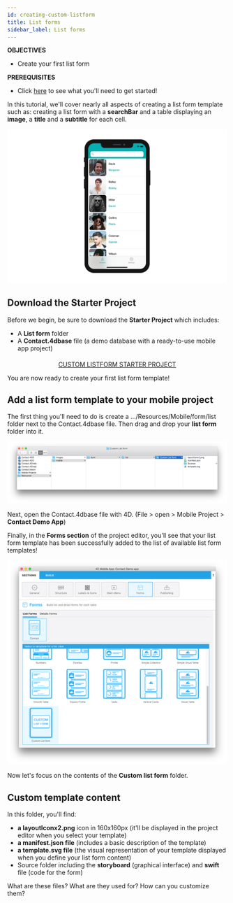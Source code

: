 ```yaml
---
id: creating-custom-listform
title: List forms
sidebar_label: List forms
---
```


<div markdown="1" class = "objectives">

**OBJECTIVES**

* Create your first list form
</div>

<div markdown="1" class = "prerequisites">

**PREREQUISITES**

* Click [here](prerequisites.html) to see what you'll need to get started!

</div>


In this tutorial, we'll cover nearly all aspects of creating a list form template such as: creating a list form with a **searchBar** and a table displaying an **image**, a **title** and a **subtitle** for each cell.

![Custom template final result](assets/custom-listform/custom-template-final-result.png)

## Download the Starter Project

Before we begin, be sure to download the **Starter Project** which includes:
* A **List form** folder 
* A **Contact.4dbase** file (a demo database with a ready-to-use mobile app project)


<div markdown="1" style="text-align: center; margin-top: 20px">
<a class="button"
href="../assets/custom-listform/CustomListFormStarterProject.zip">CUSTOM LISTFORM STARTER PROJECT</a>
</div>


You are now ready to create your first list form template!

## Add a list form template to your mobile project

The first thing you'll need to do is create a .../Resources/Mobile/form/list folder next to the Contact.4dbase file. Then drag and drop your **list form** folder into it.

![Mobile folder custom template](assets/custom-listform/mobile-folder-custom-template.png)

Next, open the Contact.4dbase file with 4D. (File > open > Mobile Project > **Contact Demo App**) 

Finally, in the **Forms section** of the project editor, you'll see that your list form template has been successfully added to the list of available list form templates!

![Forms section](assets/custom-listform/custom-listform-template.png)


Now let's focus on the contents of the **Custom list form** folder.

## Custom template content

In this folder, you'll find:
* **a layoutIconx2.png** icon in 160x160px (it'll be displayed in the project editor when you select your template)
* **a manifest.json file** (includes a basic description of the template)
* **a template.svg file** (the visual representation of your template displayed when you define your list form content)
* Source folder including the **storyboard** (graphical interface) and **swift** file (code for the form)

What are these files? What are they used for? How can you customize them?
